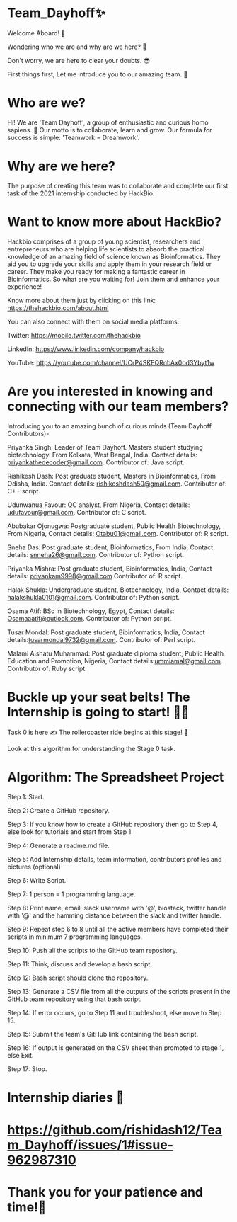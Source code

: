 # Team_Dayhoff✨

Welcome Aboard! 🤩

Wondering who we are and why are we here? 🤔

Don't worry, we are here to clear your doubts. 😎

First things first, Let me introduce you to our amazing team. 🎉


# Who are we?

Hi! We are 'Team Dayhoff', a group of enthusiastic and curious homo sapiens. 👀
Our motto is to collaborate, learn and grow. Our formula for success is simple: 'Teamwork = Dreamwork'. 

# Why are we here?

The purpose of creating this team was to collaborate and complete our first task of the 2021 internship conducted by HackBio. 

# Want to know more about HackBio?

Hackbio comprises of a group of young scientist, researchers and entrepreneurs 
who are helping life scientists to absorb the practical knowledge of an amazing field of science known as Bioinformatics. 
They aid you to upgrade your skills and apply them in your research field or career.
They make you ready for making a fantastic career in Bioinformatics. So what are you waiting for! Join them and enhance your experience! 

Know more about them just by clicking on this link: 
https://thehackbio.com/about.html

You can also connect with them on social media platforms: 

Twitter:
https://mobile.twitter.com/thehackbio

LinkedIn:
https://www.linkedin.com/company/hackbio

YouTube:
https://youtube.com/channel/UCrP4SKEQRnbAx0od3Ybyt1w

# Are you interested in knowing and connecting with our team members?

Introducing you to an amazing bunch of curious minds (Team Dayhoff Contributors)-

Priyanka Singh:
Leader of Team Dayhoff.
Masters student studying biotechnology.
From Kolkata, West Bengal, India. 
Contact details: priyankathedecoder@gmail.com.
Contributor of: Java script.

Rishikesh Dash:
Post graduate student,
Masters in Bioinformatics,
From Odisha, India. 
Contact details: rishikeshdash50@gmail.com.
Contributor of: C++ script.

Udunwanua Favour:
QC analyst, 
From Nigeria,
Contact details: udufavour@gmail.com.
Contributor of: C script.

Abubakar Ojonugwa:
Postgraduate student,
Public Health Biotechnology, 
From Nigeria,
Contact details: Otabu01@gmail.com.
Contributor of: R script.

Sneha Das:
Post graduate student, 
Bioinformatics,
From India,
Contact details: snneha26@gmail.com.
Contributor of: Python script.

Priyanka Mishra:
Post graduate student,
Bioinformatics,
India,
Contact details: priyankam9998@gmail.com
Contributor of: R script.

Halak Shukla:
Undergraduate student,
Biotechnology,
India,
Contact details: halakshukla0101@gmail.com.
Contributor of: Python script.

Osama Atif:
BSc in Biotechnology,
Egypt,
Contact details: Osamaaatif@outlook.com.
Contributor of: Python script.

Tusar Mondal:
Post graduate student,
Bioinformatics,
India,
Contact details:tusarmondal9732@gmail.com.
Contributor of: Perl script.

Malami Aishatu Muhammad:
Post graduate diploma student,
Public Health Education and Promotion,
Nigeria,
Contact details:ummiamal@gmail.com.
Contributor of: Ruby script.

# Buckle up your seat belts! The Internship is going to start! 👩‍💻

Task 0 is here ✍️
The rollercoaster ride begins at this stage! 🎢

Look at this algorithm for understanding the Stage 0 task.

# Algorithm: The Spreadsheet Project

Step 1: Start.

Step 2: Create a GitHub repository. 

Step 3: If you know how to create a GitHub repository then go to Step 4, else look for tutorials and start from Step 1.

Step 4: Generate a readme.md file.

Step 5: Add Internship details, team information, contributors profiles and pictures (optional)

Step 6: Write Script.

Step 7: 1 person = 1 programming language.

Step 8: Print name, email, slack username with '@', biostack, twitter handle with '@' and the hamming distance between the slack and twitter handle.

Step 9: Repeat step 6 to 8 until all the active members have completed their scripts in minimum 7 programming languages.

Step 10: Push all the scripts to the GitHub team repository.

Step 11: Think, discuss and develop a bash script. 

Step 12: Bash script should clone the repository.

Step 13: Generate a CSV file from all the outputs of the scripts present in the GitHub team repository using that bash script.

Step 14: If error occurs, go to Step 11 and troubleshoot, else move to Step 15.

Step 15: Submit the team's GitHub link containing the bash script. 

Step 16: If output is generated on the CSV sheet then promoted to stage 1, else Exit. 

Step 17: Stop.


# Internship diaries 📸 

# https://github.com/rishidash12/Team_Dayhoff/issues/1#issue-962987310


# Thank you for your patience and time!🎉
